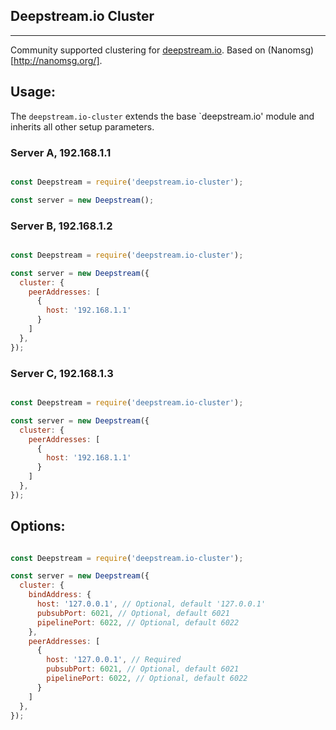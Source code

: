 ## Deepstream.io Cluster
----------------------------------------------
Community supported clustering for [deepstream.io](https://github.com/deepstreamIO/deepstream.io). Based on (Nanomsg)[http://nanomsg.org/].

## Usage:

The `deepstream.io-cluster` extends the base `deepstream.io' module and inherits all other setup parameters.

### Server A, 192.168.1.1

```js

const Deepstream = require('deepstream.io-cluster');

const server = new Deepstream();

```

### Server B, 192.168.1.2

```js

const Deepstream = require('deepstream.io-cluster');

const server = new Deepstream({
  cluster: {
    peerAddresses: [
      {
        host: '192.168.1.1'
      }
    ]
  },
});

```

### Server C, 192.168.1.3

```js

const Deepstream = require('deepstream.io-cluster');

const server = new Deepstream({
  cluster: {
    peerAddresses: [
      {
        host: '192.168.1.1'
      }
    ]
  },
});

```

## Options:

```js

const Deepstream = require('deepstream.io-cluster');

const server = new Deepstream({
  cluster: {
    bindAddress: {
      host: '127.0.0.1', // Optional, default '127.0.0.1'
      pubsubPort: 6021, // Optional, default 6021
      pipelinePort: 6022, // Optional, default 6022
    },
    peerAddresses: [
      {
        host: '127.0.0.1', // Required
        pubsubPort: 6021, // Optional, default 6021
        pipelinePort: 6022, // Optional, default 6022
      }
    ]
  },
});

```
